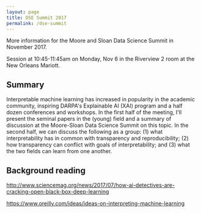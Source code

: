 ```yaml
---
layout: page
title: DSE Summit 2017
permalink: /dse-summit
---
```


More information for the Moore and Sloan Data Science Summit in November 2017.

Session at 10:45-11:45am on Monday, Nov 6 in the Riverview 2 room at the New Orleans Mariott.

## Summary

Interpretable machine learning has increased in popularity in the academic community, inspiring DARPA's Explainable AI (XAI) program and a half dozen conferences and workshops. In the first half of the meeting, I'll present the seminal papers in the (young) field and a summary of discussion at the Moore-Sloan Data Science Summit on this topic. In the second half, we can discuss the following as a group: (1) what interpretability has in common with transparency and reproducibility; (2) how transparency can conflict with goals of interpretability; and (3) what the two fields can learn from one another.

## Background reading

<http://www.sciencemag.org/news/2017/07/how-ai-detectives-are-cracking-open-black-box-deep-learning>

<https://www.oreilly.com/ideas/ideas-on-interpreting-machine-learning>
